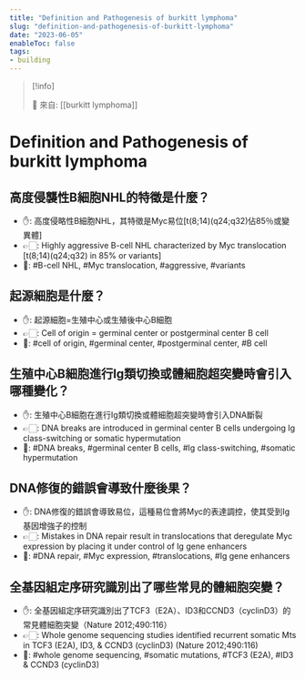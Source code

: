 ```yaml
---
title: "Definition and Pathogenesis of burkitt lymphoma"
slug: "definition-and-pathogenesis-of-burkitt-lymphoma"
date: "2023-06-05"
enableToc: false
tags:
- building
---
```


> [!info]
>
> 🌱 來自: [[burkitt lymphoma]]

# Definition and Pathogenesis of burkitt lymphoma

## 高度侵襲性B細胞NHL的特徵是什麼？
- ✋: 高度侵略性B細胞NHL，其特徵是Myc易位[t(8;14)(q24;q32)佔85％或變異體]
- 👉🏻: Highly aggressive B-cell NHL characterized by Myc translocation [t(8;14)(q24;q32) in 85% or variants]
- 🔑: #B-cell NHL, #Myc translocation, #aggressive, #variants

## 起源細胞是什麼？
- ✋: 起源細胞=生殖中心或生殖後中心B細胞
- 👉🏻: Cell of origin = germinal center or postgerminal center B cell
- 🔑: #cell of origin, #germinal center, #postgerminal center, #B cell

## 生殖中心B細胞進行Ig類切換或體細胞超突變時會引入哪種變化？
- ✋: 生殖中心B細胞在進行Ig類切換或體細胞超突變時會引入DNA斷裂
- 👉🏻: DNA breaks are introduced in germinal center B cells undergoing Ig class-switching or somatic hypermutation
- 🔑: #DNA breaks, #germinal center B cells, #Ig class-switching, #somatic hypermutation

## DNA修復的錯誤會導致什麼後果？
- ✋: DNA修復的錯誤會導致易位，這種易位會將Myc的表達調控，使其受到Ig基因增強子的控制
- 👉🏻: Mistakes in DNA repair result in translocations that deregulate Myc expression by placing it under control of Ig gene enhancers
- 🔑: #DNA repair, #Myc expression, #translocations, #Ig gene enhancers

## 全基因組定序研究識別出了哪些常見的體細胞突變？
- ✋: 全基因組定序研究識別出了TCF3（E2A）、ID3和CCND3（cyclinD3）的常見體細胞突變（Nature 2012;490:116）
- 👉🏻: Whole genome sequencing studies identified recurrent somatic Mts in TCF3 (E2A), ID3, & CCND3 (cyclinD3) (Nature 2012;490:116)
- 🔑: #whole genome sequencing, #somatic mutations, #TCF3 (E2A), #ID3 & CCND3 (cyclinD3)
